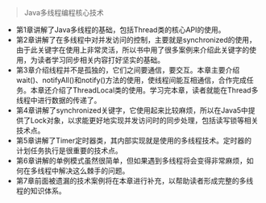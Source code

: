 > Java多线程编程核心技术
  * 第1章讲解了Java多线程的基础，包括Thread类的核心API的使用。
  * 第2章讲解了在多线程中对并发访问的控制，主要就是synchronized的使用，由于此关键字在使用上非常灵活，所以书中用了很多案例来介绍此关键字的使用，为读者学习同步相关内容打好坚实的基础。
  * 第3章介绍线程并不是孤独的，它们之间要通信，要交互。本章主要介绍wait()、notifyAll()和notify()方法的使用，使线程间能互相通信，合作完成任务。本章还介绍了ThreadLocal类的使用。学习完本章，读者就能在Thread多线程中进行数据的传递了。
  * 第4章讲解了synchronized关键字，它使用起来比较麻烦，所以在Java5中提供了Lock对象，以求能更好地实现并发访问时的同步处理，包括读写锁等相关技术点。
  * 第5章讲解了Timer定时器类，其内部实现就是使用的多线程技术。定时器的计划任务执行是很重要的技术点。
  * 第6章讲解的单例模式虽然很简单，但如果遇到多线程将会变得非常麻烦，如何在多线程中解决这么棘手的问题。
  * 第7章前面被遗漏的技术案例将在本章进行补充，以帮助读者形成完整的多线程的知识体系。